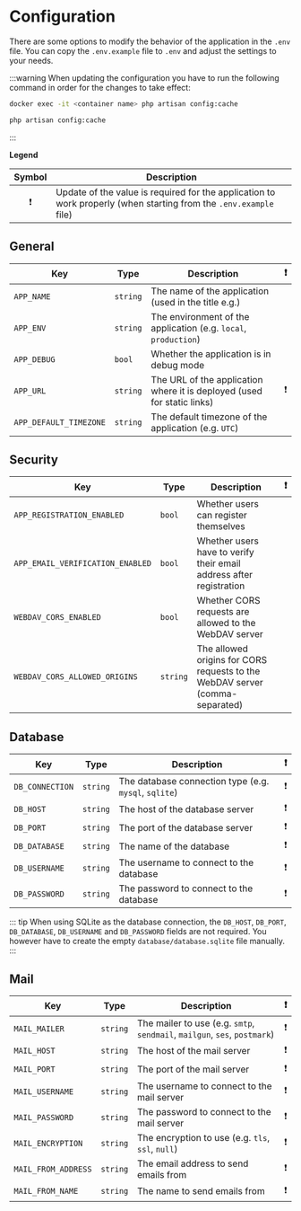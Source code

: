 # Configuration

There are some options to modify the behavior of the application in the `.env` file. You can copy the `.env.example` file to `.env` and adjust the settings to your needs.

:::warning
When updating the configuration you have to run the following command in order for the changes to take effect:

<CodeGroup>
  <CodeGroupItem title="Docker" active>

```bash
docker exec -it <container name> php artisan config:cache
```

  </CodeGroupItem>
  <CodeGroupItem title="Source">

```bash
php artisan config:cache
```

  </CodeGroupItem>
</CodeGroup>
:::

**Legend**

|    Symbol     | Description                                                                                                       |
| :-----------: | ----------------------------------------------------------------------------------------------------------------- |
| :exclamation: | Update of the value is required for the application to work properly (when starting from the `.env.example` file) |

## General

| Key                    | Type     | Description                                                             | :exclamation: |
| ---------------------- | -------- | ----------------------------------------------------------------------- | :-----------: |
| `APP_NAME`             | `string` | The name of the application (used in the title e.g.)                    |               |
| `APP_ENV`              | `string` | The environment of the application (e.g. `local`, `production`)         |               |
| `APP_DEBUG`            | `bool`   | Whether the application is in debug mode                                |               |
| `APP_URL`              | `string` | The URL of the application where it is deployed (used for static links) | :exclamation: |
| `APP_DEFAULT_TIMEZONE` | `string` | The default timezone of the application (e.g. `UTC`)                    |               |

## Security

| Key                              | Type     | Description                                                                  | :exclamation: |
| -------------------------------- | -------- | ---------------------------------------------------------------------------- | :-----------: |
| `APP_REGISTRATION_ENABLED`       | `bool`   | Whether users can register themselves                                        |               |
| `APP_EMAIL_VERIFICATION_ENABLED` | `bool`   | Whether users have to verify their email address after registration          |               |
| `WEBDAV_CORS_ENABLED`            | `bool`   | Whether CORS requests are allowed to the WebDAV server                       |               |
| `WEBDAV_CORS_ALLOWED_ORIGINS`    | `string` | The allowed origins for CORS requests to the WebDAV server (comma-separated) |               |

## Database

| Key             | Type     | Description                                           | :exclamation: |
| --------------- | -------- | ----------------------------------------------------- | :-----------: |
| `DB_CONNECTION` | `string` | The database connection type (e.g. `mysql`, `sqlite`) | :exclamation: |
| `DB_HOST`       | `string` | The host of the database server                       | :exclamation: |
| `DB_PORT`       | `string` | The port of the database server                       | :exclamation: |
| `DB_DATABASE`   | `string` | The name of the database                              | :exclamation: |
| `DB_USERNAME`   | `string` | The username to connect to the database               | :exclamation: |
| `DB_PASSWORD`   | `string` | The password to connect to the database               | :exclamation: |

::: tip
When using SQLite as the database connection, the `DB_HOST`, `DB_PORT`, `DB_DATABASE`, `DB_USERNAME` and `DB_PASSWORD` fields are not required. You however have to create the empty `database/database.sqlite` file manually.
:::

## Mail

| Key                 | Type     | Description                                                               | :exclamation: |
| ------------------- | -------- | ------------------------------------------------------------------------- | :-----------: |
| `MAIL_MAILER`       | `string` | The mailer to use (e.g. `smtp`, `sendmail`, `mailgun`, `ses`, `postmark`) | :exclamation: |
| `MAIL_HOST`         | `string` | The host of the mail server                                               | :exclamation: |
| `MAIL_PORT`         | `string` | The port of the mail server                                               | :exclamation: |
| `MAIL_USERNAME`     | `string` | The username to connect to the mail server                                | :exclamation: |
| `MAIL_PASSWORD`     | `string` | The password to connect to the mail server                                | :exclamation: |
| `MAIL_ENCRYPTION`   | `string` | The encryption to use (e.g. `tls`, `ssl`, `null`)                         | :exclamation: |
| `MAIL_FROM_ADDRESS` | `string` | The email address to send emails from                                     | :exclamation: |
| `MAIL_FROM_NAME`    | `string` | The name to send emails from                                              | :exclamation: |
